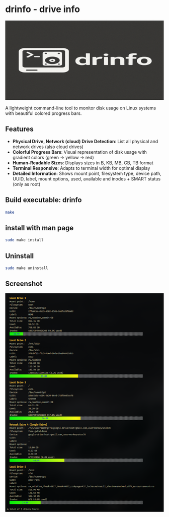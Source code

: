 # drinfo - drive info

![logo](logo.png)

A lightweight command-line tool to monitor disk usage on Linux systems with beautiful colored progress bars.

## Features

- **Physical Drive, Network (cloud) Drive Detection**: List all physical and network drives (also cloud drives)
- **Colorful Progress Bars**: Visual representation of disk usage with gradient colors (green → yellow → red)
- **Human-Readable Sizes**: Displays sizes in B, KB, MB, GB, TB format
- **Terminal Responsive**: Adapts to terminal width for optimal display
- **Detailed Information**: Shows mount point, filesystem type, device path, UUID, label, mount options, used, available and inodes + SMART status (only as root)

## Build executable: drinfo

```bash
make
```

## install with man page

```bash
sudo make install
```

## Uninstall

```bash
sudo make uninstall
```

## Screenshot

![screenshot](screenshot.jpg)
